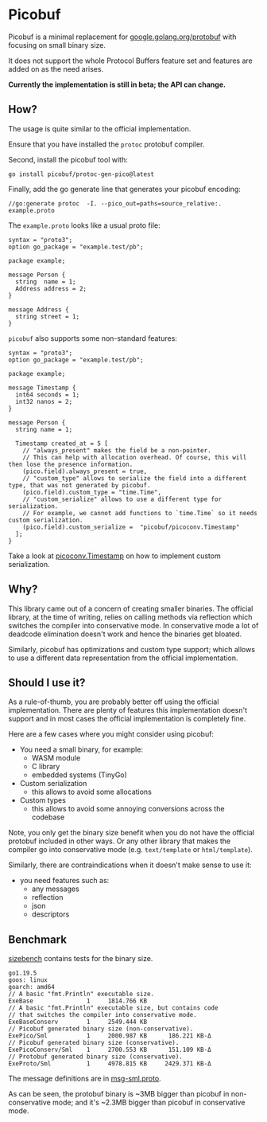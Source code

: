 # Picobuf

Picobuf is a minimal replacement for [google.golang.org/protobuf](https://github.com/protocolbuffers/protobuf-go)
with focusing on small binary size.

It does not support the whole Protocol Buffers feature set and features are added on as the need arises.

**Currently the implementation is still in beta; the API can change.**

## How?

The usage is quite similar to the official implementation.

Ensure that you have installed the `protoc` protobuf compiler.

Second, install the picobuf tool with:
```
go install picobuf/protoc-gen-pico@latest
```

Finally, add the go generate line that generates your picobuf encoding:

```
//go:generate protoc  -I. --pico_out=paths=source_relative:. example.proto
```

The `example.proto` looks like a usual proto file:
```
syntax = "proto3";
option go_package = "example.test/pb";

package example;

message Person {
  string  name = 1;
  Address address = 2;
}

message Address {
  string street = 1;
}
```

`picobuf` also supports some non-standard features:

```
syntax = "proto3";
option go_package = "example.test/pb";

package example;

message Timestamp {
  int64 seconds = 1;
  int32 nanos = 2;
}

message Person {
  string name = 1;

  Timestamp created_at = 5 [
    // "always_present" makes the field be a non-pointer.
    // This can help with allocation overhead. Of course, this will then lose the presence information.
    (pico.field).always_present = true,
    // "custom_type" allows to serialize the field into a different type, that was not generated by picobuf.
    (pico.field).custom_type = "time.Time",
    // "custom_serialize" allows to use a different type for serialization.
    // For example, we cannot add functions to `time.Time` so it needs custom serialization.
    (pico.field).custom_serialize =  "picobuf/picoconv.Timestamp"
  ];
}
```

Take a look at [picoconv.Timestamp](picoconv/timestamp.go) on how to implement custom serialization.

## Why?

This library came out of a concern of creating smaller binaries. The official
library, at the time of writing, relies on calling methods via reflection which
switches the compiler into conservative mode. In conservative mode a lot of
deadcode elimination doesn't work and hence the binaries get bloated.

Similarly, picobuf has optimizations and custom type support; which allows to
use a different data representation from the official implementation.

## Should I use it?

As a rule-of-thumb, you are probably better off using the official implementation.
There are plenty of features this implementation doesn't support and in most cases
the official implementation is completely fine.

Here are a few cases where you might consider using picobuf:

* You need a small binary, for example:
	* WASM module
	* C library
	* embedded systems (TinyGo)
* Custom serialization
	* this allows to avoid some allocations
* Custom types
	* this allows to avoid some annoying conversions across the codebase

Note, you only get the binary size benefit when you do not have the official protobuf
included in other ways. Or any other library that makes the compiler go into conservative
mode (e.g. `text/template` or `html/template`).

Similarly, there are contraindications when it doesn't make sense to use it:

* you need features such as:
	* any messages
	* reflection
	* json
	* descriptors

## Benchmark

[sizebench](./internal/sizebench) contains tests for the binary size.

```
go1.19.5
goos: linux
goarch: amd64
// A basic "fmt.Println" executable size.
ExeBase               1     1814.766 KB
// A basic "fmt.Println" executable size, but contains code
// that switches the compiler into conservative mode.
ExeBaseConserv        1     2549.444 KB
// Picobuf generated binary size (non-conservative).
ExePico/Sml           1     2000.987 KB      186.221 KB-Δ
// Picobuf generated binary size (conservative).
ExePicoConserv/Sml    1     2700.553 KB      151.109 KB-Δ
// Protobuf generated binary size (conservative).
ExeProto/Sml          1     4978.815 KB     2429.371 KB-Δ
```

The message definitions are in [msg-sml.proto](./internal/sizebench/msg-sml.proto).

As can be seen, the protobuf binary is ~3MB bigger than picobuf in
non-conservative mode; and it's ~2.3MB bigger than picobuf in
conservative mode.
